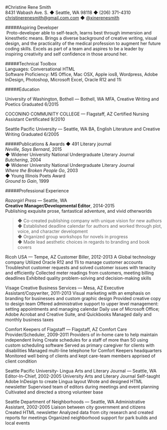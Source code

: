 #Christine Rene Smith                                       
8431 Wabash Ave. S. ◆ Seattle, WA 98118 ◆ (206) 371-4310    
christinerenesmith@gmail.com.com ◆ [@xinerenesmith](https://twitter.com/xinerenesmith)   

#####Aspiring Developer  
 Proto-developer able to self-teach, learns best through immersion and kinesthetic means. Brings a diverse background of creative writing, visual design, and the practicality of the medical profession to augment her future coding skills. Excels as part of a team and aspires to be a leader by inspiring creativity and self confidence in those around her. 

#####Technical Toolbox  
Languages:  Conversational HTML                 
Software Proficiency: MS Office, Mac OSX, Apple ios8, Wordpress, Adobe InDesign, Photoshop, Microsoft Excel, Oracle                        R12 and 11i  

#####Education

University of Washington, Bothell — Bothell, WA
MFA, Creative Writing and Poetics  Graduated 6/2015

COCONINO COMMUNITY COLLEGE — Flagstaff, AZ
Certified Nursing Assistant  Certificated 9/2010

Seattle Pacific University — Seattle, WA
BA, English Literature and Creative Writing  Graduated 6/2005

#####Publications & Awards
◆ 491 Literary journal  
*Neville, Says Bernard*,  2015  
◆ Widener University National Undergraduate Literary Journal  
*Butchering*,  2004  
◆ Widener University National Undergraduate Literary Journal  
*Where the Broken People Go*,  2003  
◆ Young Illinois Poets Award   
*Ground to Gain*, 1999

#####Professional Experience

  *Razorgirl Press* — Seattle, WA  
**Creative Manager/Developmental Editor**, 2014-2015    
  Publishing exquisite prose, fantastical adventure, and vivid otherworlds     
>◆ Co-created publishing company with unique vision for new authors  
◆ Established deadline calendar for authors and worked through plot, voice, and character development  
◆ Organized group workshops for novels in progress  
◆ Made lead aesthetic choices in regards to branding and book covers  

Ricoh USA — Tempe, AZ
Customer Biller, 2012-2013
A Global technology company 
Utilized Oracle R12 and 11i to manage customer accounts
Troubleshot customer requests and solved customer issues with tenacity and efficiently
Collected meter readings from customers, meeting billing deadlines
Exhibited quality problem-solving and decision-making skills

Visage Creative Business Services — Mesa, AZ
Executive Assistant/Copywriter, 2011-2013
Visual marketing with an emphasis on branding for businesses and custom graphic design
Provided creative copy to design team 
Offered administrative support to upper level management: setting appointments and managing calendar
Daily use of Microsoft Office; Adobe Acrobat and Creative Suite, and Quickbooks
Managed daily and monthly business taxes

Comfort Keepers of Flagstaff — Flagstaff, AZ
Comfort Care Provider/Scheduler, 2009-2011
Providers of in-home care to help maintain independent living 
Create schedules for a staff of more than 50 using custom scheduling software
Served as primary caregiver for clients with disabilities
Managed multi-line telephone for Comfort Keepers headquarters
Monitored well being of clients and kept care-team members apprised of client condition

Seattle Pacific University- Lingua Arts and Literary Journal — Seattle, WA
Editor-In-Chief, 2002-2005
University Arts and Literary Journal
Self-taught Adobe InDesign to create Lingua layout
Wrote and designed HTML newsletter
Supervised team of editors during meetings and event planning
Cultivated and directed a strong volunteer base 

Seattle Department of Neighborhoods — Seattle, WA
Administrative Assistant, 2002-2005
Liaison between city government and citizens
Created HTML newsletter
Analyzed data from city research and created reports for meetings
Organized neighborhood support for park builds and local events

